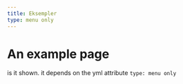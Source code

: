 ```yaml
---
title: Eksempler
type: menu only
---
```


# An example page
is it shown. it depends on the yml attribute `type: menu only`
